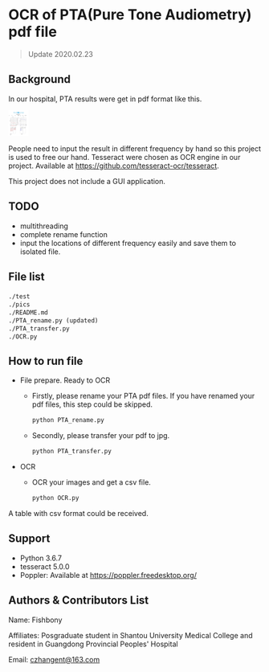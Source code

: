 # OCR of PTA(Pure Tone Audiometry) pdf file

> Update  2020.02.23

## Background

In our hospital, PTA results were get in pdf format like this.

<img src="./pics/sample.jpg" style="zoom:5%;" />



People need to input the result in different frequency by hand so this project is used to free our hand. Tesseract were chosen as OCR engine in our project. Available at https://github.com/tesseract-ocr/tesseract. 

This project does not include a GUI application.

## TODO

* multithreading
* complete rename function
* input the locations of different frequency easily and save them to isolated file.

## File list

```
./test
./pics
./README.md
./PTA_rename.py (updated)
./PTA_transfer.py
./OCR.py
```

## How to run file

* File prepare. Ready to OCR

  * Firstly, please rename your PTA pdf files. If you have renamed your pdf files, this step could be skipped.

    ```cmd
    python PTA_rename.py
    ```

    

  * Secondly, please transfer your pdf to jpg. 

    ```cmd
    python PTA_transfer.py
    ```

    

* OCR

  * OCR your images and get a csv file.

    ```cmd
    python OCR.py
    ```

A table with csv format could be received.

## Support

* Python 3.6.7
* tesseract 5.0.0
* Poppler: Available at https://poppler.freedesktop.org/ 

## Authors & Contributors List

Name: Fishbony

Affiliates: Posgraduate student in Shantou University Medical College and resident in Guangdong Provincial Peoples' Hospital

Email: czhangent@163.com